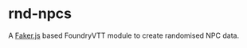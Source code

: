 # rnd-npcs
A [Faker.js](https://github.com/Marak/faker.js) based FoundryVTT module to create randomised NPC data.
